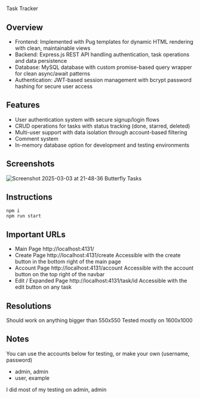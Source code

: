 #
Task Tracker

## Overview
- Frontend: Implemented with Pug templates for dynamic HTML rendering with clean, maintainable views
- Backend: Express.js REST API handling authentication, task operations and data persistence
- Database: MySQL database with custom promise-based query wrapper for clean async/await patterns
- Authentication: JWT-based session management with bcrypt password hashing for secure user access

## Features
- User authentication system with secure signup/login flows
- CRUD operations for tasks with status tracking (done, starred, deleted)
- Multi-user support with data isolation through account-based filtering
- Comment system
- In-memory database option for development and testing environments

## Screenshots
![Screenshot 2025-03-03 at 21-48-36 Butterfly Tasks](https://github.com/user-attachments/assets/fd7d58ca-7d0e-42cd-8ccc-ec03bca69f3b)

## Instructions
```
npm i
npm run start
```

## Important URLs
- Main Page http://localhost:4131/
- Create Page http://localhost:4131/create Accessible with the create button in the bottom right of the main page
- Account Page http://localhost:4131/account Accessible with the account button on the top right of the navbar
- Edit / Expanded Page http://localhost:4131/task/id Accessible with the edit button on any task

## Resolutions
Should work on anything bigger than 550x550
Tested mostly on 1600x1000

## Notes
You can use the accounts below for testing, or make your own (username, password)
- admin, admin
- user, example

I did most of my testing on admin, admin
